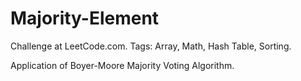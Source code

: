 # Majority-Element
Challenge at LeetCode.com. Tags: Array, Math, Hash Table, Sorting.

Application of Boyer-Moore Majority Voting Algorithm.
